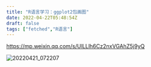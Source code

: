 ```yaml
---
title: "R语言学习：ggplot2包画图"
date: 2022-04-22T05:48:54Z
draft: false
tags: ["fetched","R语言"]
---
```


https://mp.weixin.qq.com/s/UlLLlh6Cz2nxVGAhZ5j9yQ

![20220421_072207](https://user-images.githubusercontent.com/5791348/164611607-cd286662-1a2f-44f2-8a97-dd70d5c2a904.jpg)
